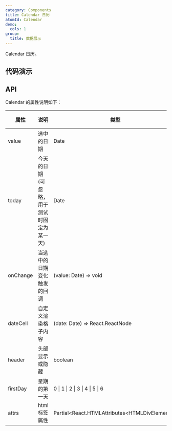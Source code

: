 ```yaml
---
category: Components
title: Calendar 日历
atomId: Calendar
demo:
  cols: 1
group:
  title: 数据展示
---
```


Calendar 日历。

## 代码演示

<!-- prettier-ignore -->
<code src="./demo/basic.tsx"></code>
<code src="./demo/date-cell.tsx"></code>
<code src="./demo/header.tsx"></code>
<code src="./demo/week-start.tsx"></code>

## API

Calendar 的属性说明如下：

| 属性     | 说明                                       | 类型                                            | 默认值     | 版本 |
| -------- | ------------------------------------------ | ----------------------------------------------- | ---------- | ---- |
| value    | 选中的日期                                 | Date                                            | new Date() | --   |
| today    | 今天的日期(可忽略，用于测试时固定为某一天) | Date                                            | new Date() | --   |
| onChange | 当选中的日期变化触发的回调                 | (value: Date) => void                           | --         | --   |
| dateCell | 自定义渲染格子内容                         | (date: Date) => React.ReactNode                 | --         | --   |
| header   | 头部显示或隐藏                             | boolean                                         | true       | --   |
| firstDay | 星期的第一天                               | 0 \| 1 \| 2 \| 3 \| 4 \| 5 \| 6                 | 0          | --   |
| attrs    | html 标签属性                              | Partial\<React.HTMLAttributes\<HTMLDivElement>> | --         | --   |
